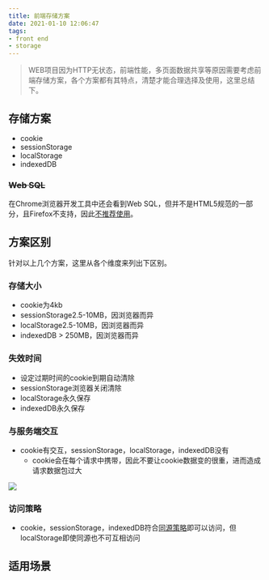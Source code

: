 ```yaml
---
title: 前端存储方案
date: 2021-01-10 12:06:47
tags:
- front end
- storage
---
```


> WEB项目因为HTTP无状态，前端性能，多页面数据共享等原因需要考虑前端存储方案，各个方案都有其特点，清楚才能合理选择及使用，这里总结下。

## 存储方案

- cookie
- sessionStorage
- localStorage
- indexedDB

### ~~Web SQL~~

在Chrome浏览器开发工具中还会看到Web SQL，但并不是HTML5规范的一部分，且Firefox不支持，因此[不推荐使用](https://zh.wikipedia.org/wiki/Web_SQL_%E6%95%B0%E6%8D%AE%E5%BA%93)。

##  方案区别

针对以上几个方案，这里从各个维度来列出下区别。

### 存储大小

- cookie为4kb
- sessionStorage2.5-10MB，因浏览器而异
- localStorage2.5-10MB，因浏览器而异
- indexedDB > 250MB，因浏览器而异

### 失效时间

- 设定过期时间的cookie到期自动清除
- sessionStorage浏览器关闭清除
- localStorage永久保存
- indexedDB永久保存

### 与服务端交互

- cookie有交互，sessionStorage，localStorage，indexedDB没有
  - cookie会在每个请求中携带，因此不要让cookie数据变的很重，进而造成请求数据包过大

![](https://static.1991421.cn/2021/2021-01-10-234644.jpeg)



### 访问策略

- cookie，sessionStorage，indexedDB符合[同源策略](https://developer.mozilla.org/zh-CN/docs/Web/Security/Same-origin_policy)即可以访问，但localStorage即使同源也不可互相访问

## 适用场景

